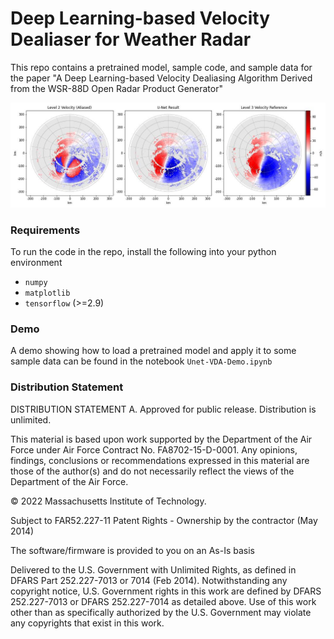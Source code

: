 # Deep Learning-based Velocity Dealiaser for Weather Radar

This repo contains a pretrained model, sample code, and sample data for the paper "A Deep Learning-based Velocity Dealiasing Algorithm Derived from the WSR-88D Open Radar Product Generator"

![Alt text](data/result.jpg?raw=true "sample")

### Requirements

To run the code in the repo, install the following into your python environment

* `numpy`
* `matplotlib`
* `tensorflow` (>=2.9)

### Demo

A demo showing how to load a pretrained model and apply it to some sample data can be found in the notebook `Unet-VDA-Demo.ipynb`



### Distribution Statement

DISTRIBUTION STATEMENT A. Approved for public release. Distribution is unlimited.

This material is based upon work supported by the Department of the Air Force under Air Force Contract No. FA8702-15-D-0001. Any opinions, findings, conclusions or recommendations expressed in this material are those of the author(s) and do not necessarily reflect the views of the Department of the Air Force.

© 2022 Massachusetts Institute of Technology.

Subject to FAR52.227-11 Patent Rights - Ownership by the contractor (May 2014)

The software/firmware is provided to you on an As-Is basis

Delivered to the U.S. Government with Unlimited Rights, as defined in DFARS Part 252.227-7013 or 7014 (Feb 2014). Notwithstanding any copyright notice, U.S. Government rights in this work are defined by DFARS 252.227-7013 or DFARS 252.227-7014 as detailed above. Use of this work other than as specifically authorized by the U.S. Government may violate any copyrights that exist in this work.



